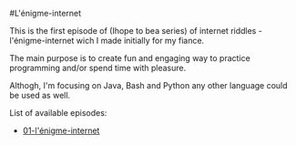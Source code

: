 #L'énigme-internet

This is the first episode of (Ihope to bea series) of internet riddles - l'énigme-internet wich I made initially for my fiance.

The main purpose is to create fun and engaging way to practice programming and/or spend time with pleasure. 

Althogh, I'm focusing on Java, Bash and Python any other language could be used as well.

List of available episodes:
* [01-l'énigme-internet](https://github.com/ArsenZv/l-enigme-internet/blob/01-episode/01-l'énigme-internet/README.md)
